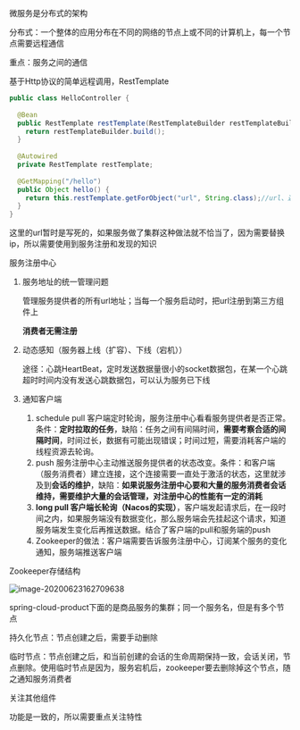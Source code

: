 微服务是分布式的架构

分布式：一个整体的应用分布在不同的网络的节点上或不同的计算机上，每一个节点需要远程通信

重点：服务之间的通信

基于Http协议的简单远程调用，RestTemplate

```java
public class HelloController {
  
  @Bean
  public RestTemplate restTemplate(RestTemplateBuilder restTemplateBuilder) {
    return restTemplateBuilder.build();
  }
  
  @Autowired
  private RestTemplate restTemplate;
  
  @GetMapping("/hello")
  public Object hello() {
    return this.restTemplate.getForObject("url", String.class);//url、返回值类型
  }
}
```

这里的url暂时是写死的，如果服务做了集群这种做法就不恰当了，因为需要替换ip，所以需要使用到服务注册和发现的知识



服务注册中心

1. 服务地址的统一管理问题

   管理服务提供者的所有url地址；当每一个服务启动时，把url注册到第三方组件上

   **消费者无需注册**

2. 动态感知（服务器上线（扩容）、下线（宕机））

   途径：心跳HeartBeat，定时发送数据量很小的socket数据包，在某一个心跳超时时间内没有发送心跳数据包，可以认为服务已下线
   
3. 通知客户端

   1. schedule pull 客户端定时轮询，服务注册中心看看服务提供者是否正常。条件：**定时拉取的任务**，缺陷：任务之间有间隔时间，**需要考察合适的间隔时间**，时间过长，数据有可能出现错误；时间过短，需要消耗客户端的线程资源去轮询。
   2. push 服务注册中心主动推送服务提供者的状态改变。条件：和客户端（服务消费者）建立连接，这个连接需要一直处于激活的状态，这里就涉及到**会话的维护**，缺陷：**如果说服务注册中心要和大量的服务消费者会话维持，需要维护大量的会话管理，对注册中心的性能有一定的消耗**
   3. **long pull 客户端长轮询（Nacos的实现）**，客户端发起请求后，在一段时间之内，如果服务端没有数据变化，那么服务端会先挂起这个请求，知道服务端发生变化后再推送数据。结合了客户端的pull和服务端的push
   4. Zookeeper的做法：客户端需要告诉服务注册中心，订阅某个服务的变化通知，服务端推送客户端

Zookeeper存储结构

![image-20200623162709638](https://gitee.com/ngwingbun/picgo-image/raw/master/images/007S8ZIlgy1gg2axfnzi5j317k0jetca.jpg)

spring-cloud-product下面的是商品服务的集群；同一个服务名，但是有多个节点

持久化节点：节点创建之后，需要手动删除

临时节点：节点创建之后，和当前创建的会话的生命周期保持一致，会话关闭，节点删除。使用临时节点是因为，服务宕机后，zookeeper要去删除掉这个节点，随之通知服务消费者



关注其他组件

功能是一致的，所以需要重点关注特性